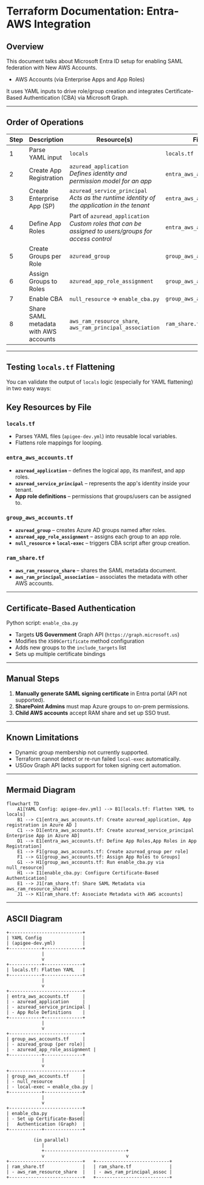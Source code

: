 # Terraform Documentation: Entra-AWS Integration

## Overview
This document talks about  Microsoft Entra ID setup for enabling SAML federation with New AWS Accounts.

- AWS Accounts (via Enterprise Apps and App Roles)

It uses YAML inputs to drive role/group creation and integrates Certificate-Based Authentication (CBA) via Microsoft Graph.

---

##  Order of Operations

| Step | Description | Resource(s) | File |
|------|-------------|-------------|------|
| 1 | Parse YAML input | `locals` | `locals.tf` |
| 2 | Create App Registration | `azuread_application`<br> *Defines identity and permission model for an app* | `entra_aws_accounts.tf` |
| 3 | Create Enterprise App (SP) | `azuread_service_principal`<br> *Acts as the runtime identity of the application in the tenant* | `entra_aws_accounts.tf` |
| 4 | Define App Roles | Part of `azuread_application`<br> *Custom roles that can be assigned to users/groups for access control* | `entra_aws_accounts.tf` |
| 5 | Create Groups per Role | `azuread_group` | `group_aws_accounts.tf` |
| 6 | Assign Groups to Roles | `azuread_app_role_assignment` | `group_aws_accounts.tf` |
| 7 | Enable CBA | `null_resource` → `enable_cba.py` | `group_aws_accounts.tf` |
| 8 | Share SAML metadata with AWS accounts | `aws_ram_resource_share`, `aws_ram_principal_association` | `ram_share.tf` |

---

##  Testing `locals.tf` Flattening

You can validate the output of `locals` logic (especially for YAML flattening) in two easy ways:

##  Key Resources by File

### `locals.tf`
- Parses YAML files (`apigee-dev.yml`) into reusable local variables.
- Flattens role mappings for looping.

### `entra_aws_accounts.tf`
- **`azuread_application`** – defines the logical app, its manifest, and app roles.
- **`azuread_service_principal`** – represents the app's identity inside your tenant.
- **App role definitions** – permissions that groups/users can be assigned to.

### `group_aws_accounts.tf`
- **`azuread_group`** – creates Azure AD groups named after roles.
- **`azuread_app_role_assignment`** – assigns each group to an app role.
- **`null_resource` + `local-exec`** – triggers CBA script after group creation.

### `ram_share.tf`
- **`aws_ram_resource_share`** – shares the SAML metadata document.
- **`aws_ram_principal_association`** – associates the metadata with other AWS accounts.

---

##  Certificate-Based Authentication

Python script: `enable_cba.py`

- Targets **US Government** Graph API (`https://graph.microsoft.us`)
- Modifies the `X509Certificate` method configuration
- Adds new groups to the `include_targets` list
- Sets up multiple certificate bindings

---

##  Manual Steps

1. **Manually generate SAML signing certificate** in Entra portal (API not supported).
2. **SharePoint Admins** must map Azure groups to on-prem permissions.
3. **Child AWS accounts** accept RAM share and set up SSO trust.

---

##  Known Limitations

- Dynamic group membership not currently supported.
- Terraform cannot detect or re-run failed `local-exec` automatically.
- USGov Graph API lacks support for token signing cert automation.

---

##  Mermaid Diagram
```mermaid
flowchart TD
    A1[YAML Config: apigee-dev.yml] --> B1[locals.tf: Flatten YAML to locals]
    B1 --> C1[entra_aws_accounts.tf: Create azuread_application, App registration in Azure AD ]
    C1 --> D1[entra_aws_accounts.tf: Create azuread_service_principal Enterprise App in Azure AD]
    D1 --> E1[entra_aws_accounts.tf: Define App Roles,App Roles in App Registration]
    E1 --> F1[group_aws_accounts.tf: Create azuread_group per role]
    F1 --> G1[group_aws_accounts.tf: Assign App Roles to Groups]
    G1 --> H1[group_aws_accounts.tf: Run enable_cba.py via null_resource]
    H1 --> I1[enable_cba.py: Configure Certificate-Based Authentication]
    E1 --> J1[ram_share.tf: Share SAML Metadata via aws_ram_resource_share]
    J1 --> K1[ram_share.tf: Associate Metadata with AWS accounts]
```

---

##  ASCII Diagram

```
+---------------------------+
| YAML Config               |
| (apigee-dev.yml)          |
+------------+--------------+
             |
             v
+------------+--------------+
| locals.tf: Flatten YAML   |
+------------+--------------+
             |
             v
+---------------------------+
| entra_aws_accounts.tf     |
| - azuread_application     |
| - azuread_service_principal |
| - App Role Definitions    |
+------------+--------------+
             |
             v
+---------------------------+
| group_aws_accounts.tf     |
| - azuread_group (per role)|
| - azuread_app_role_assignment |
+------------+--------------+
             |
             v
+---------------------------+
| group_aws_accounts.tf     |
| - null_resource           |
| - local-exec → enable_cba.py |
+------------+--------------+
             |
             v
+---------------------------+
| enable_cba.py             |
| - Set up Certificate-Based|
|   Authentication (Graph)  |
+------------+--------------+

          (in parallel)
             |
             +------------------------------+
             v                              v
+---------------------------+   +---------------------------+
| ram_share.tf              |   | ram_share.tf              |
| - aws_ram_resource_share  |   | - aws_ram_principal_assoc |
+---------------------------+   +---------------------------+
```

